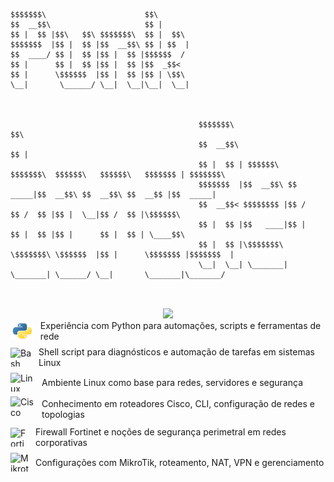 
```
$$$$$$$\                      $$\                                                                               
$$  __$$\                     $$ |                                                                              
$$ |  $$ |$$\   $$\ $$$$$$$\  $$ |  $$\                                                                         
$$$$$$$  |$$ |  $$ |$$  __$$\ $$ | $$  |                                                                        
$$  ____/ $$ |  $$ |$$ |  $$ |$$$$$$  /                                                                         
$$ |      $$ |  $$ |$$ |  $$ |$$  _$$<                                                                          
$$ |      \$$$$$$  |$$ |  $$ |$$ | \$$\                                                                         
\__|       \______/ \__|  \__|\__|  \__|                                                                        
                                                                                                                
                                                                                                                
                                                                                                                
                                          $$$$$$$\                                                $$\           
                                          $$  __$$\                                               $$ |          
                                          $$ |  $$ | $$$$$$\   $$$$$$$\  $$$$$$\   $$$$$$\   $$$$$$$ | $$$$$$$\ 
                                          $$$$$$$  |$$  __$$\ $$  _____|$$  __$$\ $$  __$$\ $$  __$$ |$$  _____|
                                          $$  __$$< $$$$$$$$ |$$ /      $$ /  $$ |$$ |  \__|$$ /  $$ |\$$$$$$\  
                                          $$ |  $$ |$$   ____|$$ |      $$ |  $$ |$$ |      $$ |  $$ | \____$$\ 
                                          $$ |  $$ |\$$$$$$$\ \$$$$$$$\ \$$$$$$  |$$ |      \$$$$$$$ |$$$$$$$  |
                                          \__|  \__| \_______| \_______| \______/ \__|       \_______|\_______/
                                                                                
```
<div style="display: inline_block"><br>

 <div align="center">
  <img src="https://github-readme-stats.vercel.app/api?username=00111000&show_icons=true&theme=dark" width="600">
</div>


 </div>

 <div style="display: flex; align-items: center; margin-bottom: 8px;">
  <img alt="Python" height="30" width="40" src="https://raw.githubusercontent.com/devicons/devicon/master/icons/python/python-original.svg">
  <span style="margin-left: 10px;">Experiência com Python para automações, scripts e ferramentas de rede</span>
</div>

<div style="display: flex; align-items: center; margin-bottom: 8px;">
  <img alt="Bash" height="30" width="35" src="https://cdn.discordapp.com/attachments/1196691063021244516/1387648193436844093/proxy-image-removebg-preview.png?ex=685e1b96&is=685cca16&hm=d9770e3d7f1c006b2622be917ddf0a9ff6de5025584b76467a0ee6767c573b3e&">
  <span style="margin-left: 10px;">Shell script para diagnósticos e automação de tarefas em sistemas Linux</span>
</div>

<div style="display: flex; align-items: center; margin-bottom: 8px;">
  <img alt="Linux" height="30" width="40" src="https://cdn.discordapp.com/attachments/1196691063021244516/1387652988511850660/icons8-linux-96.png?ex=685e200d&is=685cce8d&hm=ce12bd0fc3f2c7da81dd29520ad4da62fe5a8150ce2417359781226b1fb17e5a&">
  <span style="margin-left: 10px;">Ambiente Linux como base para redes, servidores e segurança</span>
</div>

<div style="display: flex; align-items: center; margin-bottom: 8px;">
  <img alt="Cisco" height="40" width="40" src="https://cdn.discordapp.com/attachments/1196691063021244516/1388345182230937640/cisco-square-black-amp-white-logo-icon-png-735811696612212czjua5wrqt-removebg-preview.png?ex=6860a4b5&is=685f5335&hm=615420a244c8764b16ec02bfff9c57c27f1275816fa57ee8aa88cf85459765aa&">
  <span style="margin-left: 10px;">Conhecimento em roteadores Cisco, CLI, configuração de redes e topologias</span>
</div>

<div style="display: flex; align-items: center; margin-bottom: 8px;">
  <img alt="Fortinet" height="30" width="30" src="https://cdn.discordapp.com/attachments/1196691063021244516/1388345523819253782/fortinet-features.png?ex=6860a507&is=685f5387&hm=434ff4f9e2a0357a026242f1c9deb57908365a4dabc56b626826fa84f64d4fa0&">
  <span style="margin-left: 10px;">Firewall Fortinet e noções de segurança perimetral em redes corporativas</span>
</div>

<div style="display: flex; align-items: center; margin-bottom: 8px;">
  <img alt="Mikrotik" height="30" width="30" src="https://cdn.discordapp.com/attachments/1196691063021244516/1387649451274932257/png-clipart-round-white-and-blue-logo-illustration-mikrotik-routeros-computer-icons-computer-network-others-miscellaneous-blue-thumbnail-removebg-preview.png?ex=685e1cc2&is=685ccb42&hm=9f5716ab81c223afc6da4cbd37bcdf91585dab5d29b8dbc3168680a081458ea8&">
  <span style="margin-left: 10px;">Configurações com MikroTik, roteamento, NAT, VPN e gerenciamento</span>
</div>

 
        
  




